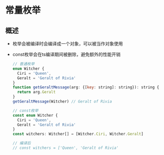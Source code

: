 # 常量枚举

## 概述

  - 枚举会被编译时会编译成一个对象，可以被当作对象使用

  - const枚举会在ts编译期间被删除，避免额外的性能开销

    ```js
    // 普通枚举
    enum Witcher {
      Ciri = 'Queen',
      Geralt = 'Geralt of Rivia'
    }
    function getGeraltMessage(arg: {[key: string]: string}): string {
      return arg.Geralt
    }
    getGeraltMessage(Witcher) // Geralt of Rivia
    ```

    ```js
    // const枚举
    const enum Witcher {
      Ciri = 'Queen',
      Geralt = 'Geralt of Rivia'
    }
    const witchers: Witcher[] = [Witcher.Ciri, Witcher.Geralt]

    // 编译后
    // const witchers = ['Queen', 'Geralt of Rivia'
    ```
